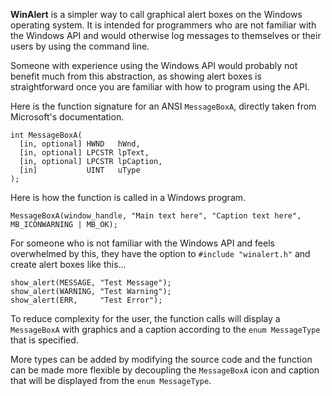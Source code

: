 **WinAlert** is a simpler way to call graphical alert boxes on the Windows operating system. It is intended for programmers who are not familiar with the Windows API and would otherwise log messages to themselves or their users by using the command line. 

Someone with experience using the Windows API would probably not benefit much from this abstraction, as showing alert boxes is straightforward once you are familiar with how to program using the API.

Here is the function signature for an ANSI ```MessageBoxA```, directly taken from Microsoft's documentation. 
```
int MessageBoxA(
  [in, optional] HWND   hWnd,
  [in, optional] LPCSTR lpText,
  [in, optional] LPCSTR lpCaption,
  [in]           UINT   uType
);
```
Here is how the function is called in a Windows program.

```MessageBoxA(window_handle, "Main text here", "Caption text here", MB_ICONWARNING | MB_OK);```

For someone who is not familiar with the Windows API and feels overwhelmed by this, they have the option to ```#include "winalert.h"``` and create alert boxes like this...

```
show_alert(MESSAGE, "Test Message");
show_alert(WARNING, "Test Warning");
show_alert(ERR,     "Test Error");
```
To reduce complexity for the user, the function calls will display a ```MessageBoxA``` with graphics and a caption according to the ```enum MessageType``` that is specified.

More types can be added by modifying the source code and the function can be made more flexible by decoupling the ```MessageBoxA``` icon and caption that will be displayed from the ```enum MessageType```.
